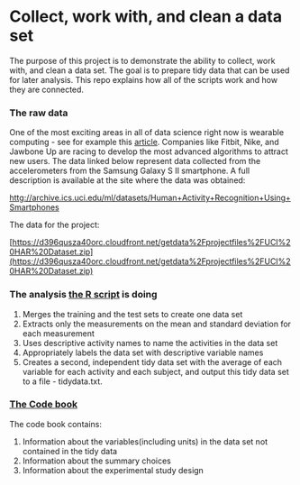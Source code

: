 # Collect, work with, and clean a data set

The purpose of this project is to demonstrate the ability to collect, work with, and clean a data set. The goal is to prepare tidy data that can be used for later analysis. This repo explains how all of the scripts work and how they are connected.  


### The raw data

One of the most exciting areas in all of data science right now is wearable computing - see for example this [article](http://www.insideactivitytracking.com/data-science-activity-tracking-and-the-battle-for-the-worlds-top-sports-brand/). Companies like Fitbit, Nike, and Jawbone Up are racing to develop the most advanced algorithms to attract new users. The data linked below represent data collected from the accelerometers from the Samsung Galaxy S II smartphone. A full description is available at the site where the data was obtained: 

[httg://archive.ics.uci.edu/ml/datasets/Human+Activity+Recognition+Using+Smartphones](http://archive.ics.uci.edu/ml/datasets/Human+Activity+Recognition+Using+Smartphones)

The data for the project:

[https://d396qusza40orc.cloudfront.net/getdata%2Fprojectfiles%2FUCI%20HAR%20Dataset.zip](https://d396qusza40orc.cloudfront.net/getdata%2Fprojectfiles%2FUCI%20HAR%20Dataset.zip)


### The analysis [the R script](run_analysis.R) is doing

1. Merges the training and the test sets to create one data set
1. Extracts only the measurements on the mean and standard deviation for each measurement
1. Uses descriptive activity names to name the activities in the data set
1. Appropriately labels the data set with descriptive variable names
1. Creates a second, independent tidy data set with the average of each variable for each activity and each subject, and output this tidy data set to a file - tidydata.txt.


### [The Code book](CodeBook.md)

The code book contains:

1. Information about the variables(including units) in the data set not contained in the tidy data 
1. Information about the summary choices
1. Information about the experimental study design
